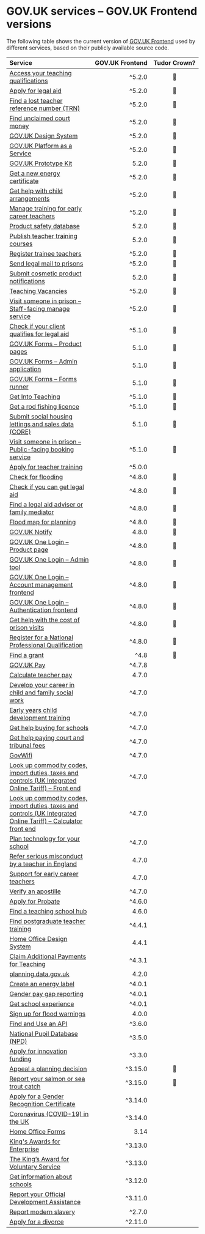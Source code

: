 # GOV.UK services – GOV.UK Frontend versions

The following table shows the current version of [GOV.UK Frontend](https://github.com/alphagov/govuk-frontend) used by different services, based on their publicly available source code.

| Service | GOV.UK Frontend | Tudor Crown? |
| :------ | -------------------: | :---------------: |
| [Access your teaching qualifications](https://github.com/DFE-Digital/access-your-teaching-qualifications/) | ^5.2.0 | 👑 |
| [Apply for legal aid](https://github.com/ministryofjustice/laa-apply-for-legal-aid/) | ^5.2.0 | 👑 |
| [Find a lost teacher reference number (TRN)](https://github.com/DFE-Digital/find-a-lost-trn/) | ^5.2.0 | 👑 |
| [Find unclaimed court money](https://github.com/ministryofjustice/find-unclaimed-court-money/) | ^5.2.0 | 👑 |
| [GOV.UK Design System](https://github.com/alphagov/govuk-design-system/) | ^5.2.0 | 👑 |
| [GOV.UK Platform as a Service](https://github.com/alphagov/paas-product-pages/) | ^5.2.0 | 👑 |
| [GOV.UK Prototype Kit](https://github.com/alphagov/govuk-prototype-kit/) | 5.2.0 | 👑 |
| [Get a new energy certificate](https://github.com/communitiesuk/epb-frontend/) | ^5.2.0 | 👑 |
| [Get help with child arrangements](https://github.com/ministryofjustice/help-with-child-arrangements/) | ^5.2.0 | 👑 |
| [Manage training for early career teachers](https://github.com/DFE-Digital/early-careers-framework/) | ^5.2.0 | 👑 |
| [Product safety database](https://github.com/UKGovernmentBEIS/beis-opss-psd/) | 5.2.0 | 👑 |
| [Publish teacher training courses](https://github.com/DFE-Digital/publish-teacher-training/) | 5.2.0 | 👑 |
| [Register trainee teachers](https://github.com/DFE-Digital/register-trainee-teachers/) | ^5.2.0 | 👑 |
| [Send legal mail to prisons](https://github.com/ministryofjustice/send-legal-mail-to-prisons/) | ^5.2.0 | 👑 |
| [Submit cosmetic product notifications](https://github.com/UKGovernmentBEIS/beis-opss-cosmetics/tree/main/cosmetics-web/) | 5.2.0 | 👑 |
| [Teaching Vacancies](https://github.com/DFE-Digital/teaching-vacancies/) | ^5.2.0 | 👑 |
| [Visit someone in prison – Staff-facing manage service](https://github.com/ministryofjustice/book-a-prison-visit-staff-ui/) | ^5.2.0 | 👑 |
| [Check if your client qualifies for legal aid](https://github.com/ministryofjustice/laa-estimate-financial-eligibility-for-legal-aid/) | ^5.1.0 | 👑 |
| [GOV.UK Forms – Product pages](https://github.com/alphagov/forms-product-page/) | 5.1.0 | 👑 |
| [GOV.UK Forms – Admin application](https://github.com/alphagov/forms-admin/) | 5.1.0 | 👑 |
| [GOV.UK Forms – Forms runner](https://github.com/alphagov/forms-runner/) | 5.1.0 | 👑 |
| [Get Into Teaching](https://github.com/DFE-Digital/get-into-teaching-app/) | ^5.1.0 | 👑 |
| [Get a rod fishing licence](https://github.com/DEFRA/rod-licensing/tree/main/packages/gafl-webapp-service/) | ^5.1.0 | 👑 |
| [Submit social housing lettings and sales data (CORE)](https://github.com/communitiesuk/submit-social-housing-lettings-and-sales-data/) | 5.1.0 | 👑 |
| [Visit someone in prison – Public-facing booking service](https://github.com/ministryofjustice/hmpps-book-a-prison-visit-ui/) | ^5.1.0 | 👑 |
| [Apply for teacher training](https://github.com/DFE-Digital/apply-for-teacher-training/) | ^5.0.0 |  |
| [Check for flooding](https://github.com/DEFRA/flood-app/) | ^4.8.0 | 👑 |
| [Check if you can get legal aid](https://github.com/ministryofjustice/cla_public/) | ^4.8.0 | 👑 |
| [Find a legal aid adviser or family mediator](https://github.com/ministryofjustice/fala/) | ^4.8.0 | 👑 |
| [Flood map for planning](https://github.com/DEFRA/fmp-app/) | ^4.8.0 | 👑 |
| [GOV.UK Notify](https://github.com/alphagov/notifications-admin/) | 4.8.0 | 👑 |
| [GOV.UK One Login – Product page](https://github.com/govuk-one-login/onboarding-product-page/) | ^4.8.0 | 👑 |
| [GOV.UK One Login – Admin tool](https://github.com/govuk-one-login/onboarding-self-service-experience/tree/main/express/) | ^4.8.0 | 👑 |
| [GOV.UK One Login – Account management frontend](https://github.com/govuk-one-login/di-account-management-frontend/) | ^4.8.0 | 👑 |
| [GOV.UK One Login – Authentication frontend](https://github.com/govuk-one-login/authentication-frontend/) | ^4.8.0 | 👑 |
| [Get help with the cost of prison visits](https://github.com/ministryofjustice/help-with-prison-visits-external/) | ^4.8.0 | 👑 |
| [Register for a National Professional Qualification](https://github.com/DFE-Digital/npq-registration/) | ^4.8.0 | 👑 |
| [Find a grant](https://github.com/cabinetoffice/gap-find-apply-web/tree/main/packages/applicant/) | ^4.8 | 👑 |
| [GOV.UK Pay](https://github.com/alphagov/pay-frontend/) | ^4.7.8 |  |
| [Calculate teacher pay](https://github.com/DFE-Digital/teacher-pay-calculator/) | 4.7.0 |  |
| [Develop your career in child and family social work](https://github.com/DFE-Digital/childrens-social-care-cpd/tree/main/Childrens-Social-Care-CPD/) | ^4.7.0 |  |
| [Early years child development training](https://github.com/DFE-Digital/early-years-foundation-recovery/) | ^4.7.0 |  |
| [Get help buying for schools](https://github.com/DFE-Digital/buy-for-your-school/) | ^4.7.0 |  |
| [Get help paying court and tribunal fees](https://github.com/ministryofjustice/hwf-publicapp/) | ^4.7.0 |  |
| [GovWifi](https://github.com/alphagov/govwifi-product-page/) | ^4.7.0 |  |
| [Look up commodity codes, import duties, taxes and controls (UK Integrated Online Tariff) – Front end](https://github.com/trade-tariff/trade-tariff-frontend/) | ^4.7.0 |  |
| [Look up commodity codes, import duties, taxes and controls (UK Integrated Online Tariff) – Calculator front end](https://github.com/trade-tariff/trade-tariff-duty-calculator/) | ^4.7.0 |  |
| [Plan technology for your school](https://github.com/DFE-Digital/plan-technology-for-your-school/tree/main/src/Dfe.PlanTech.Web.Node/) | ^4.7.0 |  |
| [Refer serious misconduct by a teacher in England](https://github.com/DFE-Digital/refer-serious-misconduct/) | 4.7.0 |  |
| [Support for early career teachers](https://github.com/DFE-Digital/support-for-early-career-teachers/) | 4.7.0 |  |
| [Verify an apostille](https://github.com/UKForeignOffice/verify-apostille-service/) | ^4.7.0 |  |
| [Apply for Probate](https://github.com/hmcts/probate-frontend/) | ^4.6.0 |  |
| [Find a teaching school hub](https://github.com/DFE-Digital/teaching-school-hub-finder/) | 4.6.0 |  |
| [Find postgraduate teacher training](https://github.com/DFE-Digital/find-teacher-training/) | ^4.4.1 |  |
| [Home Office Design System](https://github.com/UKHomeOffice/home-office-design-system/tree/main/components/page/) | 4.4.1 |  |
| [Claim Additional Payments for Teaching](https://github.com/DFE-Digital/claim-additional-payments-for-teaching/) | ^4.3.1 |  |
| [planning.data.gov.uk](https://github.com/digital-land/digital-land.info/) | 4.2.0 |  |
| [Create an energy label](https://github.com/UKGovernmentBEIS/energy-label-service/) | ^4.0.1 |  |
| [Gender pay gap reporting](https://github.com/cabinetoffice/gender-pay-gap/tree/main/GenderPayGap.WebUI/) | ^4.0.1 |  |
| [Get school experience](https://github.com/DFE-Digital/schools-experience/) | ^4.0.1 |  |
| [Sign up for flood warnings](https://github.com/DEFRA/flood-xws-contact-web/) | 4.0.0 |  |
| [Find and Use an API](https://github.com/DFE-Digital/eapim-developer-hub/) | ^3.6.0 |  |
| [National Pupil Database (NPD)](https://github.com/DFE-Digital/npd-find-and-explore/) | ^3.5.0 |  |
| [Apply for innovation funding](https://github.com/InnovateUKGitHub/innovation-funding-service/tree/main/ifs-web-service/) | ^3.3.0 |  |
| [Appeal a planning decision](https://github.com/Planning-Inspectorate/appeal-planning-decision/tree/main/packages/web-comment/) | ^3.15.0 | 👑 |
| [Report your salmon or sea trout catch](https://github.com/DEFRA/rod-catch-returns-frontend/) | ^3.15.0 | 👑 |
| [Apply for a Gender Recognition Certificate](https://github.com/cabinetoffice/grc-app/) | ^3.14.0 |  |
| [Coronavirus (COVID-19) in the UK ](https://github.com/publichealthengland/coronavirus-dashboard/) | ^3.14.0 |  |
| [Home Office Forms](https://github.com/UKHomeOfficeForms/hof/) | 3.14 |  |
| [King's Awards for Enterprise](https://github.com/bitzesty/qae/) | ^3.13.0 |  |
| [The King’s Award for Voluntary Service](https://github.com/bitzesty/qavs-v2/) | ^3.13.0 |  |
| [Get information about schools](https://github.com/DFE-Digital/get-information-about-schools/tree/main/Web/Edubase.Web.UI/) | ^3.12.0 |  |
| [Report your Official Development Assistance](https://github.com/UKGovernmentBEIS/beis-report-official-development-assistance/) | ^3.11.0 |  |
| [Report modern slavery](https://github.com/UKHomeOffice/modern-slavery/) | ^2.7.0 |  |
| [Apply for a divorce](https://github.com/hmcts/div-petitioner-frontend/) | ^2.11.0 |  |
